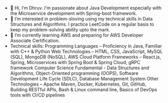 - 👋 Hi, I’m Dhruv. I'm passionate about Java Development especially with the Microservice development with Spring-boot framework.
- 👀 I’m interested in problem-sloving using my technical skills in Data Structures and Algorithms. I practice LeetCode on a regular basis to keep my problem-solving ability upto the mark.
- 🌱 I’m currently learning AWS and preparing for AWS Developer Associate Certification.
- Technical skills:
Programming Languages – Proficiency in Java, Familiar with C++ & Python
Web Technologies – HTML, CSS, JavaScript, MySQL (SQL), MongoDB (NoSQL), AWS Cloud Platform
Frameworks – React.js, Spring, Microservices with Spring Boot & Spring Cloud, gRPC framework
Computer Science Fundamental - Data Structures and Algorithms, Object-Oriented programming (OOPS), Software Development Life Cycle (SDLC), Database Management System
Other Technologies – Apache Maven, Docker, Kubernetes, Git, GitHub, Building RESTful APIs, Bash & Linux command line, Basics of DevOps tools with CI/CD pipelines


<!---
d14mittal/d14mittal is a ✨ special ✨ repository because its `README.md` (this file) appears on your GitHub profile.
You can click the Preview link to take a look at your changes.
--->
